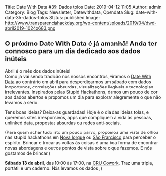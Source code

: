 Title: Date With Data #35: Dados tolos
Date: 2019-04-12 11:05
Author: admin
Category: Blog
Tags: Newsletter, Datewithdata, Opendata
Slug: date-with-data-35-dados-tolos
Status: published
Image: http://www.transparenciahackday.org/wp-content/uploads/2019/04/dwd-abril2019-1024x683.png

O próximo Date With Data é já amanhã! Anda ter connosco para um dia dedicado aos dados inúteis
----------------------------------------------------------------------------------------------

Abril é o mês dos dados inúteis!  
Como já vai sendo tradição nos nossos encontros, viramos o [Date With Data](http://datewithdata.pt/) ao contrário em abril para desperdiçarmos um sábado com dados inoportunos, correlações absurdas, visualizações ilegíveis e tecnologias irrelevantes. Inspirados pelas Stupid Hackathons, damos um pouco de cor aos dados abertos e propomos um dia para explorar alegremente o que não levamos a sério.
  
Tens boas ideias? Deixa-as guardadas! Hoje é o dia das ideias tolas, e queremos sites irresponsivos, apps que compliquem a vida às pessoas, unlinked data, propostas absurdas ou redes anti-sociais.

(Para quem achar tudo isto um pouco parvo, propomos uma vista de olhos nas stupid hackathons em [Nova Iorque](http://www.stupidhackathon.com/) ou [São Francisco](https://stupidhackathon.github.io/) para perceber o espírito. Brincar e trocar as voltas às coisas é uma boa forma de encontrar novas abordagens e outros pontos de vista sobre o que fazemos. E nós gostamos de brincar.)
  
**Sábado 13 de abril**, das 10:00 às 17:00, na [CRU Cowork](https://cru-cowork.com/). Traz uma tripla, portátil e um caderno. Nós levamos os dados ;)
